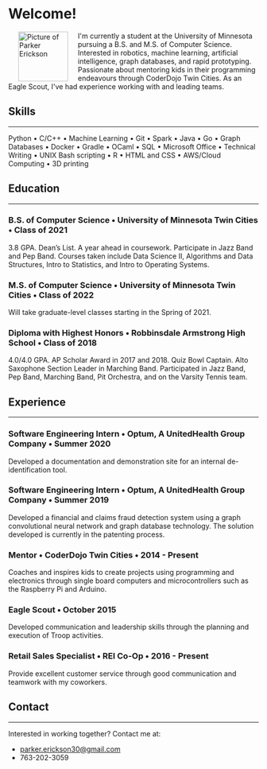# Welcome!

<p>
<img alt="Picture of Parker Erickson" height="100px" src="https://avatars1.githubusercontent.com/u/9616171?s=460&v=4" align="left" hspace="20px">
I'm currently a student at the University of Minnesota pursuing a B.S. and M.S. of Computer Science.  Interested in robotics, machine learning, artificial intelligence, graph databases, and rapid prototyping. Passionate about mentoring kids in their programming endeavours through CoderDojo Twin Cities. As an Eagle Scout, I've had experience working with and leading teams. 
</p>

## **Skills**
------------------------------------
Python • C/C++ • Machine Learning • Git • Spark • Java • Go • Graph Databases • Docker • Gradle • OCaml • SQL • Microsoft Office • Technical Writing • UNIX Bash scripting • R • HTML and CSS • AWS/Cloud Computing • 3D printing

## **Education**
------------------------------------
### B.S. of Computer Science • University of Minnesota Twin Cities • Class of 2021
3.8 GPA. Dean’s List. A year ahead in coursework. Participate in Jazz Band and Pep Band. Courses taken include Data Science II, Algorithms and Data Structures, Intro to Statistics, and Intro to Operating Systems.

### M.S. of Computer Science • University of Minnesota Twin Cities • Class of 2022
Will take graduate-level classes starting in the Spring of 2021.

### Diploma with Highest Honors • Robbinsdale Armstrong High School • Class of 2018
4.0/4.0 GPA.  AP Scholar Award in 2017 and 2018.  Quiz Bowl Captain.  Alto Saxophone Section Leader in Marching Band.  Participated in Jazz Band, Pep Band, Marching Band, Pit Orchestra, and on the Varsity Tennis team.

## **Experience**
--------------------------------
### Software Engineering Intern • Optum, A UnitedHealth Group Company • Summer 2020
Developed a documentation and demonstration site for an internal de-identification tool.

### Software Engineering Intern • Optum, A UnitedHealth Group Company • Summer 2019
Developed a financial and claims fraud detection system using a graph convolutional neural network and graph database technology. The solution developed is currently in the patenting process.

### Mentor • CoderDojo Twin Cities • 2014 - Present
Coaches and inspires kids to create projects using programming and electronics through single board computers and microcontrollers such as the Raspberry Pi and Arduino.

### Eagle Scout • October 2015
Developed communication and leadership skills through the planning and execution of Troop activities.

### Retail Sales Specialist • REI Co-Op • 2016 - Present
Provide excellent customer service through good communication and teamwork with my coworkers. 


## **Contact**
---------------------------------
Interested in working together? Contact me at:

- parker.erickson30@gmail.com
- 763-202-3059
